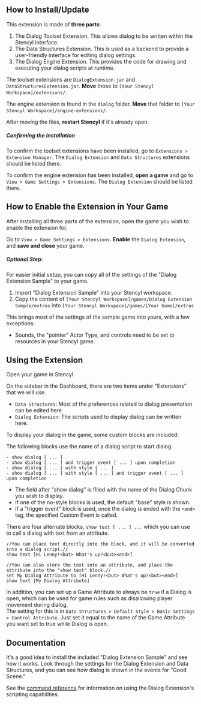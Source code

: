 ## How to Install/Update

This extension is made of **three parts**:

1. The Dialog Toolset Extension. This allows dialog to be written within the Stencyl interface.
2. The Data Structures Extension. This is used as a backend to provide a user-friendly interface for editing dialog settings.
3. The Dialog Engine Extension. This provides the code for drawing and executing your dialog scripts at runtime.

The toolset extensions are `DialogExtension.jar` and `DataStructuresExtension.jar`. **Move** those to `[Your Stencyl Workspace]/extensions/`.

The engine extension is found in the `dialog` folder. **Move** that folder to `[Your Stencyl Workspace]/engine-extensions/`.

After moving the files, **restart Stencyl** if it's already open.

##### Confirming the Installation

To confirm the toolset extensions have been installed, go to `Extensions > Extension Manager`. The `Dialog Extension` and `Data Structures` extensions should be listed there.

To confirm the engine extension has been installed, **open a game** and go to `View > Game Settings > Extensions`. The `Dialog Extension` should be listed there.

## How to Enable the Extension in Your Game

After installing all three parts of the extension, open the game you wish to enable the extension for.

Go to `View > Game Settings > Extensions`. **Enable** the `Dialog Extension`, and **save and close** your game.

##### Optional Step:

For easier initial setup, you can copy all of the settings of the "Dialog Extension Sample" to your game.

1. Import "Dialog Extension Sample" into your Stencyl workspace.
2. Copy the content of `[Your Stencyl Workspace]/games/Dialog Extension Sample/extras` into `[Your Stencyl Workspace]/games/[Your Game]/extras`

This brings most of the settings of the sample game into yours, with a few exceptions:
- Sounds, the "pointer" Actor Type, and controls need to be set to resources in your Stencyl game.

## Using the Extension

Open your game in Stencyl.

On the sidebar in the Dashboard, there are two items under "Extensions" that we will use.

- `Data Structures`: Most of the preferences related to dialog presentation can be edited here.
- `Dialog Extension`: The scripts used to display dialog can be written here.

To display your dialog in the game, some custom blocks are included:

The following blocks use the name of a dialog script to start dialog.

```
- show dialog [ ... ]
- show dialog [ ... ] and trigger event [ ... ] upon completion
- show dialog [ ... ] with style [ ... ]
- show dialog [ ... ] with style [ ... ] and trigger event [ ... ] upon completion
```

- The field after "show dialog" is filled with the name of the Dialog Chunk you wish to display.
- If one of the no-style blocks is used, the default "base" style is shown.
- If a "trigger event" block is used, once the dialog is ended with the `<end>` tag, the specified Custom Event is called.

There are four alternate blocks, `show text [ ... ] ...` which you can use to call a dialog with text from an attribute.

```example
//You can place text directly into the block, and it will be converted into a dialog script.//
show text [Hi Lenny!<but> What's up?<but><end>]

//You can also store the text into an attribute, and place the attribute into the "show text" block.//
set My Dialog Attribute to [Hi Lenny!<but> What's up?<but><end>]
show text [My Dialog Attribute]
```

In addition, you can set up a Game Attribute to always be `true` if a Dialog is open, which can be used for game rules such as disallowing player movement during dialog.  
The setting for this is in `Data Structures > Default Style > Basic Settings > Control Attribute`. Just set it equal to the name of the Game Attribute you want set to true while Dialog is open.

## Documentation

It's a good idea to install the included "Dialog Extension Sample" and see how it works. Look through the settings for the Dialog Extension and Data Structures, and you can see how dialog is shown in the events for "Good Scene."

See the [command reference](index.php?f=command_reference) for information on using the Dialog Extension's scripting capabilities.
